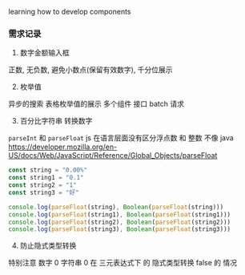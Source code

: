 learning how to develop components 

### 需求记录

1. 数字金额输入框

正数, 无负数, 避免小数点(保留有效数字), 千分位展示


2. 枚举值

异步的搜索
表格枚举值的展示
多个组件 接口 batch 请求

3. 百分比字符串 转换数字

`parseInt` 和 `parseFloat` 
js 在语言层面没有区分浮点数 和 整数 不像 java
https://developer.mozilla.org/en-US/docs/Web/JavaScript/Reference/Global_Objects/parseFloat

```javascript
const string = "0.00%"
const string1 = "0.1"
const string2 = "1"
const string3 = "好"

console.log(parseFloat(string), Boolean(parseFloat(string)))
console.log(parseFloat(string1), Boolean(parseFloat(string1)))
console.log(parseFloat(string2), Boolean(parseFloat(string2)))
console.log(parseFloat(string3), Boolean(parseFloat(string3)))

```

4. 防止隐式类型转换

特别注意  数字 0  字符串 0 在 三元表达式下  的 隐式类型转换 false 的 情况






